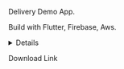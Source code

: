 Delivery Demo App.
 
 Build with Flutter, Firebase, Aws.
 
 
<details>
  <img src="https://user-images.githubusercontent.com/40797880/146843386-68fb154f-f685-47dd-bb87-16ec978a2e25.jpeg" width="200" height="600">
 <img src="https://user-images.githubusercontent.com/40797880/146843388-1ca89c04-f322-49b1-a782-21c7688227bb.jpeg" width="200" height="600">
 <img src="https://user-images.githubusercontent.com/40797880/146843371-2dc2e4ff-d4d7-41ef-8625-b6cd7da6b789.jpeg" width="200" height="600">
 <img src="https://user-images.githubusercontent.com/40797880/146843391-660d5f83-5843-4e93-a0cb-c4f3e38f087e.jpeg" width="200" height="600">
 <img src="https://user-images.githubusercontent.com/40797880/146843373-d05aa451-b4b4-455b-b9fe-283a3772e2b0.jpeg" width="200" height="600">
 <img src="https://user-images.githubusercontent.com/40797880/146843374-6f71b51f-46d9-4be4-be06-3b535cccc650.jpeg" width="200" height="600">
 <img src="https://user-images.githubusercontent.com/40797880/146843375-28ca18fd-f20d-4525-a493-d285375cf4ac.jpeg" width="200" height="600">
 <img src="https://user-images.githubusercontent.com/40797880/146843377-e7a7b37f-9be9-4647-9552-d2558b862edf.jpeg" width="200" height="600">
 <img src="https://user-images.githubusercontent.com/40797880/146843378-028c33db-8d0f-4d39-8538-621e23551115.jpeg" width="200" height="600">
 <img src="https://user-images.githubusercontent.com/40797880/146843380-b8a9e029-2442-4786-92b9-aa336d5e9ab2.jpeg" width="200" height="600">
 <img src="https://user-images.githubusercontent.com/40797880/146843381-363dc61d-4539-4d5d-a961-44cc9eb8a0ae.jpeg" width="200" height="600">
 <img src="https://user-images.githubusercontent.com/40797880/146843382-c58a7364-fca8-482f-a555-04d7f4fb8960.jpeg" width="200" height="600">
 <img src="https://user-images.githubusercontent.com/40797880/146843384-c5b636cf-2c9b-4219-9e9b-8caf3be8adbd.jpeg" width="200" height="600">
</details>
 
 Download Link
